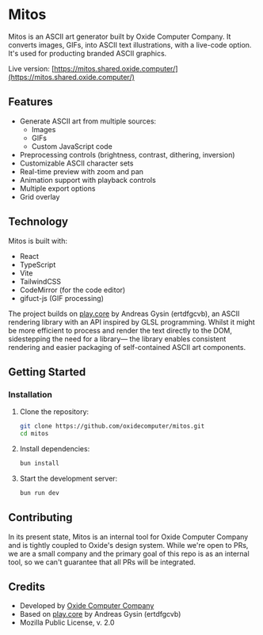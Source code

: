 # Mitos

Mitos is an ASCII art generator built by Oxide Computer Company. It converts images, GIFs, into ASCII text illustrations, with a live-code option. It's used for producting branded ASCII graphics.

Live version: [https://mitos.shared.oxide.computer/](https://mitos.shared.oxide.computer/)

## Features

- Generate ASCII art from multiple sources:
  - Images
  - GIFs
  - Custom JavaScript code
- Preprocessing controls (brightness, contrast, dithering, inversion)
- Customizable ASCII character sets
- Real-time preview with zoom and pan
- Animation support with playback controls
- Multiple export options
- Grid overlay

## Technology

Mitos is built with:

- React
- TypeScript
- Vite
- TailwindCSS
- CodeMirror (for the code editor)
- gifuct-js (GIF processing)

The project builds on [play.core](https://play.ertdfgcvb.xyz/) by Andreas Gysin (ertdfgcvb), an ASCII rendering library with an API inspired by GLSL programming. Whilst it might be more efficient to process and render the text directly to the DOM, sidestepping the need for a library— the library enables consistent rendering and easier packaging of self-contained ASCII art components.

## Getting Started

### Installation

1. Clone the repository:
   ```bash
   git clone https://github.com/oxidecomputer/mitos.git
   cd mitos
   ```

2. Install dependencies:
   ```bash
   bun install
   ```

3. Start the development server:
   ```bash
   bun run dev
   ```

## Contributing

In its present state, Mitos is an internal tool for Oxide Computer Company and is tightly coupled to Oxide's design system. While we're open to PRs, we are a small company and the primary goal of this repo is as an internal tool, so we can't guarantee that all PRs will be integrated.

## Credits

- Developed by [Oxide Computer Company](https://oxide.computer/)
- Based on [play.core](https://play.ertdfgcvb.xyz/) by Andreas Gysin (ertdfgcvb)
- Mozilla Public License, v. 2.0
